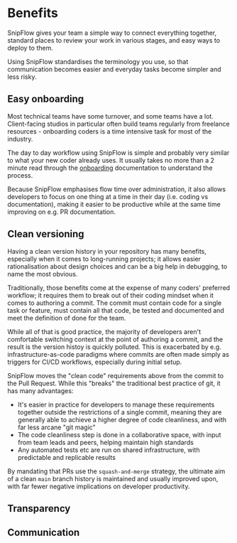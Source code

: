# Benefits

SnipFlow gives your team a simple way to connect everything together, standard places to review your work in various stages, and easy ways to deploy to them.

Using SnipFlow standardises the terminology you use, so that communication becomes easier and everyday tasks become simpler and less risky.

## Easy onboarding

Most technical teams have some turnover, and some teams have a lot. Client-facing studios in particular often build teams regularly from freelance resources - onboarding coders is a time intensive task for most of the industry.

The day to day workflow using SnipFlow is simple and probably very similar to what your new coder already uses. It usually takes no more than a 2 minute read through the [onboarding](./getting-started.md#onboarding) documentation to understand the process.

Because SnipFlow emphasises flow time over administration, it also allows developers to focus on one thing at a time in their day (i.e. coding vs documentation), making it easier to be productive while at the same time improving on e.g. PR documentation.

## Clean versioning

Having a clean version history in your repository has many benefits, especially when it comes to long-running projects; it allows easier rationalisation about design choices and can be a big help in debugging, to name the most obvious.

Traditionally, those benefits come at the expense of many coders' preferred workflow; it requires them to break out of their coding mindset when it comes to authoring a commit. The commit must contain code for a single task or feature, must contain all that code, be tested and documented and meet the definition of done for the team.

While all of that is good practice, the majority of developers aren't comfortable switching context at the point of authoring a commit, and the result is the version histoy is quickly polluted. This is exacerbated by e.g. infrastructure-as-code paradigms where commits are often made simply as triggers for CI/CD workflows, especially during initial setup.

SnipFlow moves the "clean code" requirements above from the commit to the Pull Request. While this "breaks" the traditional best practice of git, it has many advantages:

- It's easier in practice for developers to manage these requirements together outside the restrictions of a single commit, meaning they are generally able to achieve a higher degree of code cleanliness, and with far less arcane "git magic"
- The code cleanliness step is done in a collaborative space, with input from team leads and peers, helping maintain high standards
- Any automated tests etc are run on shared infrastructure, with predictable and replicable results

By mandating that PRs use the `squash-and-merge` strategy, the ultimate aim of a clean `main` branch history is maintained and usually improved upon, with far fewer negative implications on developer productivity.

## Transparency

## Communication

